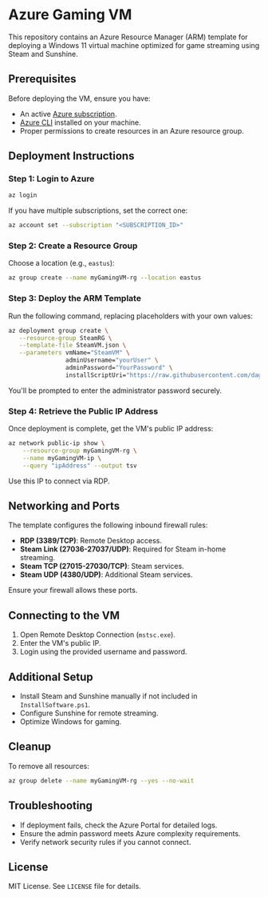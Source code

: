 # Azure Gaming VM

This repository contains an Azure Resource Manager (ARM) template for deploying a Windows 11 virtual machine optimized for game streaming using Steam and Sunshine.

## Prerequisites

Before deploying the VM, ensure you have:
- An active [Azure subscription](https://azure.microsoft.com/en-us/free/).
- [Azure CLI](https://learn.microsoft.com/en-us/cli/azure/install-azure-cli) installed on your machine.
- Proper permissions to create resources in an Azure resource group.

## Deployment Instructions

### Step 1: Login to Azure

```sh
az login
```

If you have multiple subscriptions, set the correct one:

```sh
az account set --subscription "<SUBSCRIPTION_ID>"
```

### Step 2: Create a Resource Group

Choose a location (e.g., `eastus`):

```sh
az group create --name myGamingVM-rg --location eastus
```

### Step 3: Deploy the ARM Template

Run the following command, replacing placeholders with your own values:

```sh
az deployment group create \
   --resource-group SteamRG \
   --template-file SteamVM.json \
   --parameters vmName="SteamVM" \
                adminUsername="yourUser" \
                adminPassword="YourPassword" \
                installScriptUri="https://raw.githubusercontent.com/dagnele/azure-steam-vm/refs/heads/main/InstallSoftware.ps1"
```

You'll be prompted to enter the administrator password securely.

### Step 4: Retrieve the Public IP Address

Once deployment is complete, get the VM's public IP address:

```sh
az network public-ip show \
    --resource-group myGamingVM-rg \
    --name myGamingVM-ip \
    --query "ipAddress" --output tsv
```

Use this IP to connect via RDP.

## Networking and Ports

The template configures the following inbound firewall rules:
- **RDP (3389/TCP)**: Remote Desktop access.
- **Steam Link (27036-27037/UDP)**: Required for Steam in-home streaming.
- **Steam TCP (27015-27030/TCP)**: Steam services.
- **Steam UDP (4380/UDP)**: Additional Steam services.

Ensure your firewall allows these ports.

## Connecting to the VM

1. Open Remote Desktop Connection (`mstsc.exe`).
2. Enter the VM's public IP.
3. Login using the provided username and password.

## Additional Setup

- Install Steam and Sunshine manually if not included in `InstallSoftware.ps1`.
- Configure Sunshine for remote streaming.
- Optimize Windows for gaming.

## Cleanup

To remove all resources:

```sh
az group delete --name myGamingVM-rg --yes --no-wait
```

## Troubleshooting

- If deployment fails, check the Azure Portal for detailed logs.
- Ensure the admin password meets Azure complexity requirements.
- Verify network security rules if you cannot connect.

## License

MIT License. See `LICENSE` file for details.
